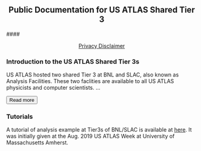 <style>
  #introMore {display: none;}
</style>

<script type="text/javascript" src="/tier3docs/scripts/readMoreOrLess.js"></script>

## <center>Public Documentation for US ATLAS Shared Tier 3</center>

####<center> <span style="color:red">
[Privacy Disclaimer](/tier3docs/privacyDisclaimer.md)
</span></center>

### Introduction to the US ATLAS Shared Tier 3s
US ATLAS hosted two shared Tier 3 at BNL and SLAC, also known as Analysis Facilities. These
two faclities are available to all US ATLAS physicists and computer scientists. 
<span id="introDots">...</span><span id="introMore">They are
orgniazed and managed to support US ATLAS users' need on computing resources, including login,
run interactive and batch jobs, access ATLAS data, store private data, etc.
<br><br>
These two facilities also support tools specific for users analysis, including ATLAS/CERN
software in CVMFS, Grid middleware, Rucio clients, Machine Learning packages, MPI, Jupyter
Lab with PyROOT, Xcache with auto data discovery, GPUs, etc.
<br><br>
The two facilites are backed by staffs to support software environment, unix systems and
storages.</span>

<button onclick="readMoreOrLess('introDots', 'introMore', 'introBtn')" id="introBtn">Read more</button>

### Tutorials 
A tutorial of analysis example at Tier3s of BNL/SLAC is available at [here](/tier3docs/Tutorial-2019Aug).
It was initially given at the Aug. 2019 US ATLAS Week at University of Massachusetts Amherst.
